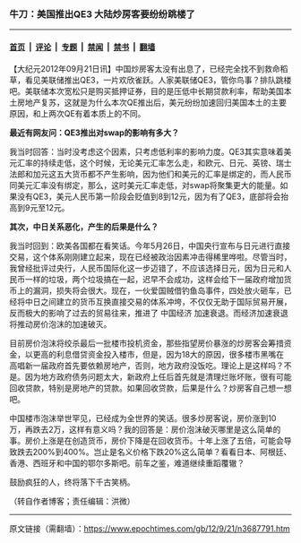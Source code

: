 ### 牛刀：美国推出QE3 大陆炒房客要纷纷跳楼了

---

#### [首页](../../../..?n3687791) &nbsp;|&nbsp; [评论](../../../../../epoch-comment?n3687791) &nbsp;|&nbsp; [专题](../../../../../epoch-special?n3687791) &nbsp;|&nbsp; [禁闻](../../../../../epoch-news?n3687791) &nbsp;|&nbsp; [禁书](../../../../../books?n3687791) &nbsp;|&nbsp; [翻墙](https://github.com/gfw-breaker/nogfw/blob/master/README.md?n3687791)


<div class="post_content" id="artbody" itemprop="articleBody">
 <!-- article content begin -->
 <p>
  【大纪元2012年09月21日讯】中国炒房客太没有出息了，已经完全找不到救命稻草，看见美联储推出QE3，一片欢欣雀跃。人家美联储QE3，管你鸟事？排队跳楼吧。美联储本次宽松只是购买抵押证券，目的是压低中长期贷款利率，帮助美国本土房地产复苏，这就是为什么本次QE推出后，美元纷纷加速回归美国本土的主要原因，和上两次QE有着本质上的不同。
 </p>
 <p>
  <b>
   最近有网友问：QE3推出对swap的影响有多大？
  </b>
 </p>
 <p>
  我当时回答：当时没考虑这个因素，只考虑低利率的影响力度。QE3其实意味着美元汇率的持续走低，这个时候，无论美元汇率怎么走，和欧元、日元、英镑、瑞士法郎和加元这五大货币都不产生影响，因为他们和美元的汇率是绑定的，而人民币同美元汇率没有绑定，那么，这时美元汇率走低，对swap将聚集更大的能量。如果没有QE3，美元人民币第一阶段会贬值到8到12元，因为有了QE3，底部将会抬高到9元至12元。
 </p>
 <p>
  <b>
   其次，中日关系恶化，产生的后果是什么？
  </b>
 </p>
 <p>
  我当时回到：欧美各国都在看笑话。今年5月26日，中国央行宣布与日元进行直接交易，这个体系刚刚建立起来，现在已经被政治因素冲击得稀里哗啦。尽管当时，我曾经批评过央行，人民币国际化这一步迈错了，不应该选择日元，因为日元和人民币一样的垃圾，两个垃圾搞在一起，迟早不会成功，这样会给下一届政府增加货币上的漏洞，损失将会很大。现在，一伙爱国贼借钓鱼岛事件，四处放火砸车，已经将中日之间建立的货币互换直接交易的体系冲垮，不仅仅无助于国际贸易开展，反而极大的影响了过去的贸易往来，推进了
  <ok href="https://www.epochtimes.com/gb/tag/%E4%B8%AD%E5%9B%BD%E7%BB%8F%E6%B5%8E.html">
   中国经济
  </ok>
  加速衰退。而经济加速衰退将推动房价泡沫的加速破灭。
 </p>
 <p>
  目前房价泡沫将绞杀最后一批楼市投机资金，那些指望房价暴涨的炒房客会筹措资金，以更高的利息借贷资金投入楼市，但是，因为18大的原因，很多楼市黑嘴在高唱新一届政府首先要依赖房地产，否则，地方政府没饭吃。理论上是这样吗？不是。因为地方政府债务问题太大，新政府上任后首先就是清理烂账坏账，很有可能回收贷款，特别是房地产的贷款。如果回收贷款，后果是什么？炒房客自己想一想吧。
 </p>
 <p>
  中国楼市泡沫举世罕见，已经成为全世界的笑话。很多炒房客说，房价涨到10万，再跌去2万，这样有意义吗？我的回答是：房价泡沫破灭哪里是这么简单的事。房价上涨是在创造货币，房价下降是在回收货币。十年上涨了五倍，可能会导致跌去200%到400%。岂止是名义价格下跌20%这么简单？看看日本、阿根廷、香港、西班牙和中国的鄂尔多斯吧。前车之鉴，难道继续重蹈覆辙？
 </p>
 <p>
  鼓励疯狂的人，终将落下千古笑柄。
 </p>
 <p>
  （转自作者博客；责任编辑：洪微）
 </p>
 <!-- article content end -->
 <div id="below_article_ad">
 </div>
</div>


---

原文链接（需翻墙）：https://www.epochtimes.com/gb/12/9/21/n3687791.htm